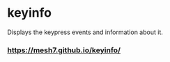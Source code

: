 # keyinfo

Displays the keypress events and information about it.
### https://mesh7.github.io/keyinfo/
